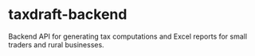 # taxdraft-backend
Backend API for generating tax computations and Excel reports for small traders and rural businesses.
